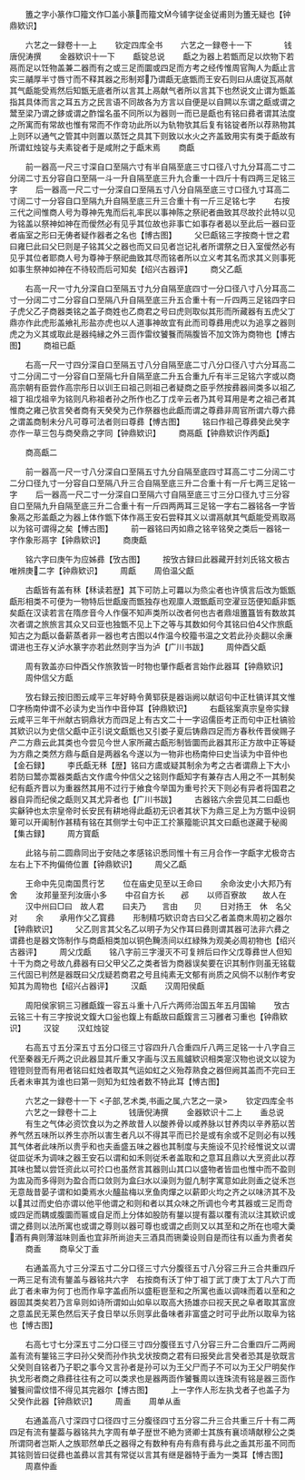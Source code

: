 <!-- { "loadSidebar": true } -->
　　簠之字小篆作□籀文作□盖小篆而籀文今铺字従金従甫则为簠无疑也【钟鼎欵识】




　　六艺之一録卷十一上
　　钦定四库全书
　　六艺之一録卷十一下　　　　钱唐倪涛撰
　　金器欵识十一下
　　甗锭总说
　　甗之为器上若甑而足以炊物下若鬲而足以饪物盖兼二器而有之或三足而圜或四足而方考之经传惟周官陶人为甗止言实三鬴厚半寸唇寸而不释其器之形制郑乃谓甗无底甑而王安石则曰从鬳従瓦鬲献其气甗能受焉然后知甑无底者所以言其上鬲献气者所以言其下也然说文止谓为甑盖指其具体而言之耳五方之民言语不同故各为方言以自便是以自闗以东谓之甗或谓之鬵至梁乃谓之鉹或谓之酢馏名虽不同所以为器则一而已是甗也有铭曰彞者谓其法度之所寓而有常故也惟有常而不作竒功此所以为轨物欤其后复有铭锭者所以荐熟物其上则环以通气之管其中则置以蒸饪之具其下则致以水火之齐盖致用实有类于甗故有所谓虹烛锭与夫素锭者于是咸附之于甗末焉
　　商甗





　　前一器高一尺三寸深自口至隔六寸有半自隔至底三寸口径八寸九分耳高二寸二分阔二寸五分容自口至隔一斗一升自隔至底三升九合重一十四斤十有四两三足铭三字
　　后一器高一尺二寸一分深自口至隔五寸八分自隔至底三寸口径九寸耳高二寸阔二寸一分容自口至隔九升自隔至底三升三合重十有一斤三足铭七字
　　右按三代之间惟商人号为尊神先鬼而后礼率民以事神陈之祭祀者曲致其尽故扵此特以见为铭盖以祭神如神在而僾然必有见乎其位故也非事亡如事存者曷以至此后一器曰亚者庙室之形曰无俦者疑作器者之名也【博古图】
　　父巳甗铭三字按商十世之君曰雍巳此曰父巳则是子铭其父之器也而又曰见者岂记礼者所谓祭之日入室僾然必有见乎其位者耶商人号为尊神于祭祀曲致其尽而铭者所以立义考其名而求其义则事死如事生祭神如神在不待较而后可知矣【绍兴古器评】
　　商父乙甗


　　右高一尺一寸九分深自口至隔五寸九分自隔至底四寸一分口径八寸八分耳高二寸一分阔二寸二分容自口至隔八升自隔至底三升五合重十有一斤四两三足铭四字曰子虎父乙子商器类铭之盖子商姓也乙商君之号曰虎则取似其形而所藏器有五虎父丁鼎亦作此虎形盖飨礼形盐亦虎也以人道事神故宜有此而司尊彞用虎以为追享之器则虎之为义其或取此是器纯縁之外三靣作雷纹饕餮而隔腹皆不加文饰为商物也【博古图】
　　商祖已甗



　　右高一尺一寸四分深自口至隔五寸八分自隔至底二寸八分口径八寸六分耳高二寸二分阔二寸一分容自口至隔七升自隔至底二升五合重九斤有半三足铭六字或以商高宗朝有臣尝作高宗彤日以训王曰祖己则祖己者疑商之臣乎然按彞器间类多以祖乙祖丁祖戊祖辛为铭则凡称祖者孙之所作也乙丁戊辛云者乃其号耳用是考之祖己者其惟商之雍己欤言癸者商有天癸癸为己作祭器也此甗而谓之尊彞非周官所谓六尊六彞之谓盖商制未分凡可尊可法者则曰尊彞【愽古图】
　　铭曰作祖己尊彞癸此癸字亦作一草三包与商癸鼎之字同【钟鼎欵识】
　　商鬲甗【钟鼎欵识作丙甗】

　　商高甗二


　　前一器高一尺一寸八分深自口至隔五寸九分自隔至底四寸耳高二寸二分阔二寸二分口径九寸一分容自口至隔八升三合自隔至底三升二合重十有一斤七两三足铭一字
　　后一器高一尺二寸一分深自口至隔六寸自隔至底三寸三分口径九寸三分容自口至隔九升自隔至底三升二合重十有一斤四两两耳三足铭一字右二器铭各一字皆象鬲之形盖甗之为器上体作甑下体作鬲王安石尝释其义以谓鬲献其气甗能受焉取鬲以为铭可谓得之矣【愽古图】
　　前一器铭曰丙如鼎之铭辛铭癸之类后一器铭一字作象形鬲字【钟鼎欵识】
　　商庚甗


　　铭六字曰庚午为应姊彞【攷古图】
　　按攷古録曰此器藏开封刘氏铭文极古唯辨庚二字【钟鼎欵识】
　　周甗
　　周伯温父甗



　　古甗皆有盖有秝【秝读若歴】其下可防上可羃以为烝尘者也许慎言后改为甑甑甗形相类不可便为一物特后世甗废而甑独存也观廪人溉甑甗司空濯豆笾便知甗非甑矣甗在汉读若言在隋彦音今人作偃不知声类所以改者何也古者鼎俎簠簋皆有数故其次者谓之旅旅言其众又曰亚也独甑不见上下之等与其数如何今其铭曰伯父作旅甗知古之为甗以备薪蒸者非一器也考古图以作温今校籀书温之文若此孙炎翻以余亷谓进也王存乂泸水篆字亦若此然则字当为泸【广川书跋】
　　周仲酉父甗



　　周有敦盖亦曰仲酉父作旅敦皆一时物也肇作甗者言始作此器耳【钟鼎欵识】
　　周仲信父方甗






　　攷右録云按旧图云咸平三年好畤令黄郓获是器诣阙以献诏句中正杜镐详其文惟□字杨南仲谓不必读为史当作中音仲耳【钟鼎欵识】
　　右甗铭案真宗皇帝实録云咸平三年干州献古铜鼎状方而四足上有古文二十一字诏儒臣考正而句中正杜镐验其欵识以为史信父甗中正引说文甗甑也又引娄子夏后铸鼎四足而方春秋传晋侯赐子产二方鼎云此其类也今尝见今世人家所藏古甗形制皆圜而此器其形正方故中正等疑为方鼎之类然方鼎与甗自是两器名今遂以为一物非也杨南仲曰史当读为中音仲也【金石録】
　　李氏甗无秝【歴】铭曰方鬳或疑其制余为考之古者谓鼎上下大小若防曰鬵亦鬻器类甗古文作鬳今仲信父之铭则作甗知字有兼存古人用之不一其制矣纪有甗齐晋以为重器然其用不过行于飨食今举国为重号扵天下则必有异者将国君之器自异而纪侯之甗则又其尤异者也【广川书跋】
　　古器铭六余尝见其二曰甗也实龢钟也太宗皇帝时长安民有耕地得此甗初无识者其状下为鼎三足上为方甑中设铜箄可以开阖制作甚精有铭在其侧学士句中正工扵篆籀能识其文曰甗也遂藏于秘阁【集古録】
　　周方寳甗





　　此铭与前二圆鼎同出于安陆之孝感铭识悉同惟十有三月合作一字甗字尤极竒古左右上下不拘偏倚位置【钟鼎欵识】
　　周父乙甗












　　王命中先见南国贯行艺
　　位在庙史见至以王命曰
　　余命汝史小大邦乃有舍
　　汝邦量至刋汝唐小多
　　中召自方长　　邲
　　以师百寮故　　故人在
　　汉中州曰□曰　故人君
　　曰夫乃　　言由　　贝
　　日对扬王　休　名父对
　　余　　承用作父乙寳彞
　　形制精巧欵识竒古曰父乙者盖商末周初之器尔【钟鼎欵识】
　　父乙则言其父名乙以明子为父作耳曰彞则谓其器可法非六彞之谓彞也是器文饰制作与商甗相类加以铜色黤渍间以红緑殊为观美必周初物也【绍兴古器评】
　　周父戊甗
　　铭八字前三字漫灭不可复辨后曰作父戊尊彞世人但知十干为商之号故凢彞器有曰父甲父乙之类者皆为商器误矣要在识其制作则虽无铭载三代固已判然是器既曰父戊疑若商君之号且纯素无文郁有尚质之风倘不以制作考安知其为周物也【绍兴占器评】
　　汉甗
　　汉周阳侯甗



　　周阳侯家铜三习雝甗鍑一容五斗重十八斤六两师治国五年五月国输
　　攷古云铭三十有三字按说文鍑大口釡也鍑上有甗故曰甗鍑言三习雝者习重也【钟鼎欵识】
　　汉锭
　　汉虹烛锭



　　右高五寸五分深五寸五分口径三寸容四升八合重四斤八两三足铭一十八字自三代至秦器无斤两之识此器显其斤重又字画与汉五鳯鑪欵识相类寔汉物也说文以锭为镫镫则登而有用者铭曰虹烛者取其气运如虹之义殆荐熟食之器但阙其盖而不完曰王氏者未审其为谁也曰第一则知为虹烛者数不特此耳【愽古图】












　　六艺之一録卷十一下
<子部,艺术类,书画之属,六艺之一录>
　　钦定四库全书
　　六艺之一録卷十二上　　　　钱唐倪涛撰
　　金器欵识十二上
　　盉总说
　　有生之气体必资饮食以为之养故昔人以酸养骨以咸养脉以甘养肉以辛养筋以苦养气然五味所以养生亦所以害生者凡以不得其平而已扵是或有余或不足则必有以残其气体者此味所以贵乎和也夫盉盛五味之器也其制度与夫施设不见扵经惟说文以谓従皿従禾为调味之器王安石以谓和如禾则従禾者盖取和之意耳且鼎以大烹资此以荐其味也鬵以尝饪资此以可扵口也虽然言其器则山其口以盛物者皆皿也惟中而不盈则为盅夃而多得则为盈合而口敛则为盒臼水以澡则为盥凢制字寓意如此则盉之従禾岂无意哉昔晏子谓和如羮焉水火醯盐梅以烹鱼肉燀之以薪即火均之齐之以味济其不及以其过而史伯亦谓以他平他谓之和则和者以其众味之所调也今考其器或三足而竒或四足而耦或腹圜而匾或自足而上分体如股防有鋬以提有葢以覆有流以注其欵识或谓之彞则以法所寓也或谓之尊则以器可尊也或谓之卣则又以其至和之所在也噫大羮酒有典则薄滋味则盉也宜非所尚迨夫三酒具而铏羮设则自是而往有以盉为贵者矣
　　商盉
　　商阜父丁盉


　　右通盖高九寸三分深五寸二分口径三寸六分腹径五寸八分容三升三合共重四斤一两三足有流有鋬盖与器铭共六字　右按商有沃丁仲丁祖丁武丁庚丁太丁凡六丁而此丁者未审为何丁也而作阜字盖卣所以盛秬鬯至和之所寓也盉以调味而着以至和之器固其类矣若乃言阜则如诗所谓如山如阜以取高大扬雄亦曰视天民之阜者取其富庻之意盖民无莱色然后天子食日举以乐则享此备味者非富盛之时可乎此所以取阜为铭也【愽古图】


　　右高七寸七分深五寸二分口径三寸四分腹径五寸八分容三升二合重四斤二两阙盖有流有鋬铭三字曰孙父癸而孙作执戈状按商之君有曰报癸此言癸者恐其是欤既言父癸则自铭者乃子职之事今又言孙者是孙可以为王父尸而子不可以为王父尸明矣作执戈形者商之鼎彞往往有之可以类求也是器两靣作饕餮周以连珠流有铭是器三靣作饕餮间雷纹惜不得见其完器尔【博古图】
　　上一字作人形左执戈者子也盖子为父癸作此器【钟鼎欵识】
　　周盉
　　周单从盉




　　右通盖高八寸深四寸口径四寸三分腹径四寸五分容二升三合共重三斤十有二两四足有流有鋬葢与器铭共九字周有单子歴世不絶为贤卿士其族有襄顷靖献穆公之类所谓冏者岂斯人之族耶然单氏之器得之有数种有舟有鼎有彞与此之盉其形虽不同而其铭则皆曰従彞也盖彞以言其有常従以言其有继是器特于盉为一类耳【愽古图】
　　周嘉仲盉








